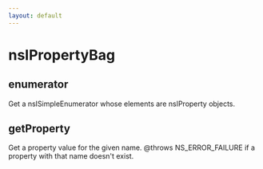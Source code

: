 ```yaml
---
layout: default
---
```


# nsIPropertyBag #

## enumerator ##

Get a nsISimpleEnumerator whose elements are nsIProperty objects.


## getProperty ##

Get a property value for the given name.
@throws NS_ERROR_FAILURE if a property with that name doesn't
exist.

